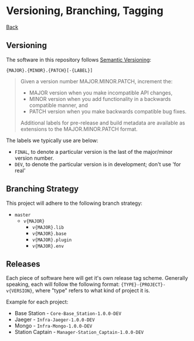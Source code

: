 # Versioning, Branching, Tagging

[Back](README.md)

## Versioning

The software in this repository follows [Semantic Versioning](https://semver.org/):

`{MAJOR}.{MINOR}.{PATCH}[-{LABEL}]`

> Given a version number MAJOR.MINOR.PATCH, increment the:
> 
>   - MAJOR version when you make incompatible API changes,
>   - MINOR version when you add functionality in a backwards compatible manner, and
>   - PATCH version when you make backwards compatible bug fixes.
> 
> Additional labels for pre-release and build metadata are available as extensions to the MAJOR.MINOR.PATCH format.

The labels we typically use are below:

- `FINAL`, to denote a particular version is the last of the major/minor version number.
- `DEV`, to denote the particular version is in development; don't use 'for real'

## Branching Strategy

This project will adhere to the following branch strategy:

- `master`
  - `v{MAJOR}`
    - `v{MAJOR}.lib`
    - `v{MAJOR}.base`
    - `v{MAJOR}.plugin`
    - `v{MAJOR}.env`

## Releases

Each piece of software here will get it's own release tag scheme. Generally speaking, each will follow the following format: `{TYPE}-{PROJECT}-v{VERSION}`, where "type" refers to what kind of project it is.

Example for each project:

 - Base Station - `Core-Base_Station-1.0.0-DEV`
 - Jaeger - `Infra-Jaeger-1.0.0-DEV`
 - Mongo - `Infra-Mongo-1.0.0-DEV`
 - Station Captain - `Manager-Station_Captain-1.0.0-DEV`

